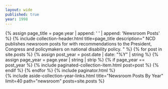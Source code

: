 ```yaml
---
layout: wide
published: true
year: 1998
---
```


<div class="grid-container">
  <div class="grid-row">
    <div class="desktop:grid-col-8 usa-prose padding-right-4">
      {% assign page_title =  page.year | append: ' ' |  append: 'Newsroom Posts' %}
      {%
        include collection-header.html
        title=page_title
        description="
          NCD publishes newsroom posts for with recommendations to the President, Congress
          and policymakers on national disability policy.
        "
      %}
      {% for post in site.posts %}
        {% assign post_year = post.date | date: "%Y" | string %}
        {% assign page_year = page.year | string | strip %}
        {% if page_year == post_year %}
          {%
            include paginated-collection-item.html
            post=post
          %}
        {% endif %}
      {% endfor %}
      <!-- Pagination links -->
      {% include paginator.html %}
    </div>
    {%
      include aside-collection-year-links.html
      title="Newsroom Posts By Year"
      limit=40
      path="newsroom"
      posts=site.posts
    %}
  </div>
</div>
